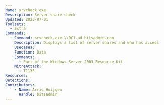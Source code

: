 ```yaml
---
Name: srvcheck.exe
Description: Server share check
Updated: 2023-07-01
Toolsets:
  - Extra
Commands:
  - Command: srvcheck.exe \\DC1.ad.bitsadmin.com
    Description: Displays a list of server shares and who has access
    Usecases:
    Function: Data
    Comments:
      - Part of the Windows Server 2003 Resource Kit
    MitreAttack:
      - T1135
Resources:
Detections:
Contributors:
    - Name: Arris Huijgen
      Handle: bitsadmin
---
```

